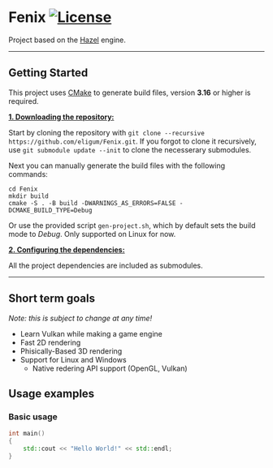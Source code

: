 # Fenix [![License](https://img.shields.io/github/license/eligum/Fenix)](https://github.com/eligum/Fenix/blob/master/LICENSE)

Project based on the [Hazel](https://github.com/TheCherno/Hazel) engine.

---

## Getting Started
This project uses [CMake](https://cmake.org/) to generate build files, version **3.16** or higher is required.

<ins>**1. Downloading the repository:**</ins>

Start by cloning the repository with `git clone --recursive https://github.com/eligum/Fenix.git`. If you forgot to clone it recursively, use `git submodule update --init` to clone the necesserary submodules.

Next you can manually generate the build files with the following commands:

```console
cd Fenix
mkdir build
cmake -S . -B build -DWARNINGS_AS_ERRORS=FALSE -DCMAKE_BUILD_TYPE=Debug
```

Or use the provided script `gen-project.sh`, which by default sets the build mode to *Debug*. Only supported on Linux for now.

<ins>**2. Configuring the dependencies:**</ins>

All the project dependencies are included as submodules.

---

## Short term goals
*Note: this is subject to change at any time!*

- Learn Vulkan while making a game engine
- Fast 2D rendering
- Phisically-Based 3D rendering
- Support for Linux and Windows
    - Native redering API support (OpenGL, Vulkan)

## Usage examples
### Basic usage
```c++
int main()
{
    std::cout << "Hello World!" << std::endl;
}
```
